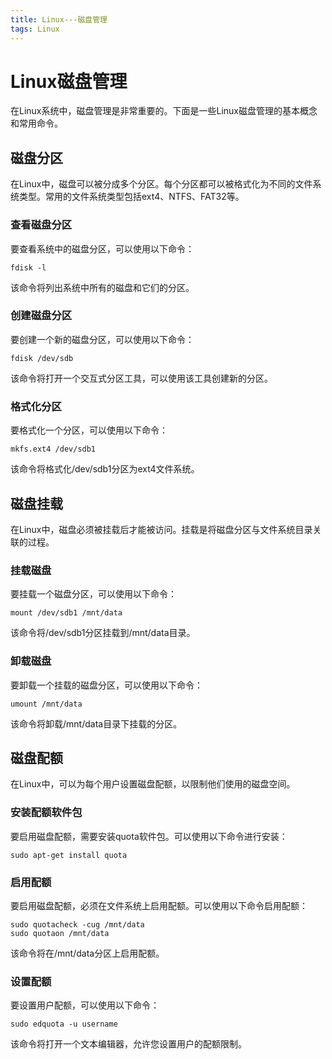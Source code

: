 ```yaml
---
title: Linux---磁盘管理
tags: Linux
---
```



# Linux磁盘管理

在Linux系统中，磁盘管理是非常重要的。下面是一些Linux磁盘管理的基本概念和常用命令。<!--more-->

## 磁盘分区

在Linux中，磁盘可以被分成多个分区。每个分区都可以被格式化为不同的文件系统类型。常用的文件系统类型包括ext4、NTFS、FAT32等。

### 查看磁盘分区

要查看系统中的磁盘分区，可以使用以下命令：

```
fdisk -l
```

该命令将列出系统中所有的磁盘和它们的分区。

### 创建磁盘分区

要创建一个新的磁盘分区，可以使用以下命令：

```
fdisk /dev/sdb
```

该命令将打开一个交互式分区工具，可以使用该工具创建新的分区。

### 格式化分区

要格式化一个分区，可以使用以下命令：

```
mkfs.ext4 /dev/sdb1
```

该命令将格式化/dev/sdb1分区为ext4文件系统。

## 磁盘挂载

在Linux中，磁盘必须被挂载后才能被访问。挂载是将磁盘分区与文件系统目录关联的过程。

### 挂载磁盘

要挂载一个磁盘分区，可以使用以下命令：

```
mount /dev/sdb1 /mnt/data
```

该命令将/dev/sdb1分区挂载到/mnt/data目录。

### 卸载磁盘

要卸载一个挂载的磁盘分区，可以使用以下命令：

```
umount /mnt/data
```

该命令将卸载/mnt/data目录下挂载的分区。

## 磁盘配额

在Linux中，可以为每个用户设置磁盘配额，以限制他们使用的磁盘空间。

### 安装配额软件包

要启用磁盘配额，需要安装quota软件包。可以使用以下命令进行安装：

```
sudo apt-get install quota
```

### 启用配额

要启用磁盘配额，必须在文件系统上启用配额。可以使用以下命令启用配额：

```
sudo quotacheck -cug /mnt/data
sudo quotaon /mnt/data
```

该命令将在/mnt/data分区上启用配额。

### 设置配额

要设置用户配额，可以使用以下命令：

```
sudo edquota -u username
```

该命令将打开一个文本编辑器，允许您设置用户的配额限制。